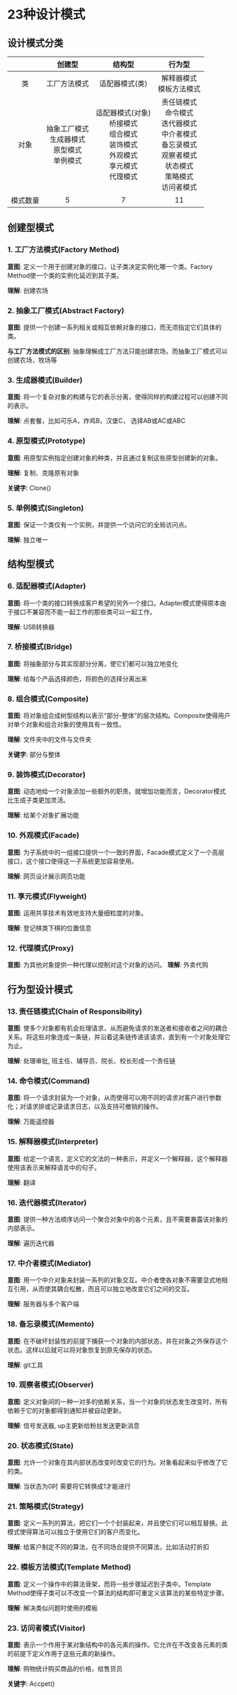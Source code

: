 # 23种设计模式

## 设计模式分类

|     |创建型|结构型|行为型|
|:---:|:---:|:---:|:---:|
|类|工厂方法模式|适配器模式(类)|解释器模式<br>模板方法模式|
|对象|抽象工厂模式<br>生成器模式<br>原型模式<br>单例模式|适配器模式(对象)<br>桥接模式<br>组合模式<br>装饰模式<br>外观模式<br>享元模式<br>代理模式|责任链模式<br>命令模式<br>迭代器模式<br>中介者模式<br>备忘录模式<br>观察者模式<br>状态模式<br>策略模式<br>访问者模式|
|模式数量|5|7|11|


## 创建型模式
### 1. 工厂方法模式(Factory Method)
**意图**: 定义一个用于创建对象的接口，让子类决定实例化哪一个类。Factory Method使一个类的实例化延迟到其子类。  

**理解**: 创建农场

### 2. 抽象工厂模式(Abstract Factory)
**意图**: 提供一个创建一系列相关或相互依赖对象的接口，而无须指定它们具体的类。

**与工厂方法模式的区别**: 抽象理解成工厂方法只能创建农场，而抽象工厂模式可以创建农场，牧场等

### 3. 生成器模式(Builder)
**意图**: 将一个复杂对象的构建与它的表示分离，使得同样的构建过程可以创建不同的表示。

**理解**: 点套餐，比如可乐A，炸鸡B，汉堡C， 选择AB或AC或ABC

### 4. 原型模式(Prototype)
**意图**: 用原型实例指定创建对象的种类，并且通过复制这些原型创建新的对象。

**理解**: 复制、克隆原有对象 

**关键字**: Clone()

### 5. 单例模式(Singleton)
**意图**: 保证一个类仅有一个实例，并提供一个访问它的全局访问点。

**理解**: 独立唯一

## 结构型模式
### 6. 适配器模式(Adapter)
**意图**: 将一个类的接口转换成客户希望的另外一个接口。Adapter模式使得原本由于接口不兼容而不能一起工作的那些类可以一起工作。

**理解**: USB转换器

### 7. 桥接模式(Bridge)
**意图**: 将抽象部分与其实现部分分离，使它们都可以独立地变化

**理解**: 给每个产品选择颜色，将颜色的选择分离出来

### 8. 组合模式(Composite)
**意图**: 将对象组合成树型结构以表示“部分-整体”的层次结构。Composite使得用户对单个对象和组合对象的使用具有一致性。

**理解**: 文件夹中的文件与文件夹

**关键字**: 部分与整体

### 9. 装饰模式(Decorator)
**意图**: 动态地给一个对象添加一些额外的职责。就增加功能而言，Decorator模式比生成子类更加灵活。

**理解**: 给某个对象扩展功能

### 10. 外观模式(Facade)
**意图**: 为子系统中的一组接口提供一个一致的界面，Facade模式定义了一个高层接口，这个接口使得这一子系统更加容易使用。

**理解**: 网页设计展示网页功能

### 11. 享元模式(Flyweight)
**意图**: 运用共享技术有效地支持大量细粒度的对象。

**理解**: 登记棋类下棋的位置信息

### 12. 代理模式(Proxy)
**意图**: 为其他对象提供一种代理以控制对这个对象的访问。
**理解**: 外卖代购

## 行为型设计模式
### 13. 责任链模式(Chain of Responsibility)
**意图**: 使多个对象都有机会处理请求，从而避免请求的发送者和接收者之间的耦合关系。将这些对象连成一条链，并沿着这条链传递该请求，直到有一个对象处理它为止。

**理解**: 处理审批, 班主任、辅导员、院长、校长形成一个责任链

### 14. 命令模式(Command)
**意图**: 将一个请求封装为一个对象，从而使得可以用不同的请求对客户进行参数化；对请求排或记录请求日志，以及支持可撤销的操作。

**理解**: 万能遥控器

### 15. 解释器模式(Interpreter)
**意图**: 给定一个语言，定义它的文法的一种表示，并定义一个解释器，这个解释器使用该表示来解释语言中的句子。

**理解**: 翻译

### 16. 迭代器模式(Iterator)
**意图**: 提供一种方法顺序访问一个聚合对象中的各个元素，且不需要暴露该对象的内部表示。

**理解**: 遍历迭代器

### 17. 中介者模式(Mediator)
**意图**: 用一个中介对象来封装一系列的对象交互。中介者使各对象不需要显式地相互引用，从而使其耦合松散，而且可以独立地改变它们之间的交互。

**理解**: 服务器与多个客户端

### 18. 备忘录模式(Memento)
**意图**: 在不破坏封装性的前提下捕获一个对象的内部状态，并在对象之外保存这个状态。这样以后就可以将对象恢复到原先保存的状态。

**理解**: git工具

### 19. 观察者模式(Observer)
**意图**: 定义对象间的一种一对多的依赖关系，当一个对象的状态发生改变时，所有依赖于它的对象都得到通知并被自动更新。

**理解**: 信号发送器, up主更新给粉丝发送更新消息

### 20. 状态模式(State)
**意图**: 允许一个对象在其内部状态改变时改变它的行为。对象看起来似乎修改了它的类。

**理解**: 当状态为0时 需要将它转换成1才能进行

### 21. 策略模式(Strategy)
**意图**: 定义一系列的算法，把它们一个个封装起来，并且使它们可以相互替换。此模式使得算法可以独立于使用它们的客户而变化。

**理解**: 给客户制定不同的算法，在不同场合提供不同算法，比如活动打折扣

### 22. 模板方法模式(Template Method)
**意图**: 定义一个操作中的算法骨架，而将一些步骤延迟到子类中。Template Method使得子类可以不改变一个算法的结构即可重定义该算法的某些特定步骤。

**理解**: 解决类似问题时使用的模板

### 23. 访问者模式(Visitor)
**意图**: 表示一个作用于某对象结构中的各元素的操作。它允许在不改变各元素的类的前提下定义作用于这些元素的新操作。

**理解**: 购物统计购买商品的价格，给售货员

**关键字**: Accpet()



